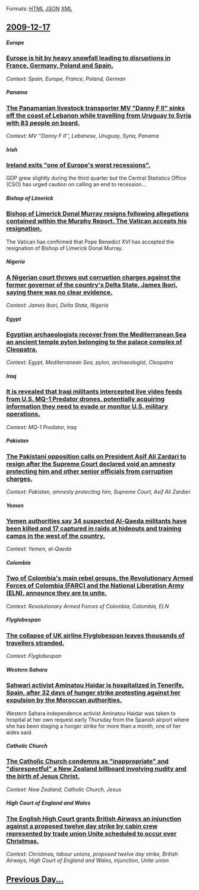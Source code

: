 
Formats: [HTML](2009/12/17/index.html)  [JSON](2009/12/17/index.json)  [XML](2009/12/17/index.xml)  

## [2009-12-17](/news/2009/12/17/index.md)

##### Europe
### [ Europe is hit by heavy snowfall leading to disruptions in France, Germany, Poland and Spain. ](/news/2009/12/17/europe-is-hit-by-heavy-snowfall-leading-to-disruptions-in-france-germany-poland-and-spain.md)
_Context: Spain, Europe, France, Poland, German_

##### Panama
### [ The Panamanian livestock transporter MV "Danny F II" sinks off the coast of Lebanon while travelling from Uruguay to Syria with 83 people on board. ](/news/2009/12/17/the-panamanian-livestock-transporter-mv-danny-f-ii-sinks-off-the-coast-of-lebanon-while-travelling-from-uruguay-to-syria-with-83-people-o.md)
_Context: MV ''Danny F II'', Lebanese, Uruguay, Syria, Panama_

##### Irish
### [ Ireland exits "one of Europe's worst recessions". ](/news/2009/12/17/ireland-exits-one-of-europe-s-worst-recessions.md)
GDP grew slightly during the third quarter but the Central Statistics Office (CSO) has urged caution on calling an end to recession&hellip;

##### Bishop of Limerick
### [ Bishop of Limerick Donal Murray resigns following allegations contained within the Murphy Report. The Vatican accepts his resignation. ](/news/2009/12/17/bishop-of-limerick-donal-murray-resigns-following-allegations-contained-within-the-murphy-report-the-vatican-accepts-his-resignation.md)
The Vatican has confirmed that Pope Benedict XVI has accepted the resignation of Bishop of Limerick Donal Murray.

##### Nigeria
### [ A Nigerian court throws out corruption charges against the former governor of the country's Delta State, James Ibori, saying there was no clear evidence. ](/news/2009/12/17/a-nigerian-court-throws-out-corruption-charges-against-the-former-governor-of-the-country-s-delta-state-james-ibori-saying-there-was-no-c.md)
_Context: James Ibori, Delta State, Nigeria_

##### Egypt
### [ Egyptian archaeologists recover from the Mediterranean Sea an ancient temple pylon belonging to the palace complex of Cleopatra. ](/news/2009/12/17/egyptian-archaeologists-recover-from-the-mediterranean-sea-an-ancient-temple-pylon-belonging-to-the-palace-complex-of-cleopatra.md)
_Context: Egypt, Mediterranean Sea, pylon, archaeologist, Cleopatra_

##### Iraq
### [ It is revealed that Iraqi militants intercepted live video feeds from U.S. MQ-1 Predator drones, potentially acquiring information they need to evade or monitor U.S. military operations. ](/news/2009/12/17/it-is-revealed-that-iraqi-militants-intercepted-live-video-feeds-from-u-s-mq-1-predator-drones-potentially-acquiring-information-they-nee.md)
_Context: MQ-1 Predator, Iraq_

##### Pakistan
### [ The Pakistani opposition calls on President Asif Ali Zardari to resign after the Supreme Court declared void an amnesty protecting him and other senior officials from corruption charges. ](/news/2009/12/17/the-pakistani-opposition-calls-on-president-asif-ali-zardari-to-resign-after-the-supreme-court-declared-void-an-amnesty-protecting-him-and.md)
_Context: Pakistan, amnesty protecting him, Supreme Court, Asif Ali Zardari_

##### Yemen
### [ Yemen authorities say 34 suspected Al-Qaeda militants have been killed and 17 captured in raids at hideouts and training camps in the west of the country. ](/news/2009/12/17/yemen-authorities-say-34-suspected-al-qaeda-militants-have-been-killed-and-17-captured-in-raids-at-hideouts-and-training-camps-in-the-west.md)
_Context: Yemen, al-Qaeda_

##### Colombia
### [ Two of Colombia's main rebel groups, the Revolutionary Armed Forces of Colombia (FARC) and the National Liberation Army (ELN), announce they are to unite. ](/news/2009/12/17/two-of-colombia-s-main-rebel-groups-the-revolutionary-armed-forces-of-colombia-farc-and-the-national-liberation-army-eln-announce-the.md)
_Context: Revolutionary Armed Forces of Colombia, Colombia, ELN_

##### Flyglobespan
### [ The collapse of UK airline Flyglobespan leaves thousands of travellers stranded. ](/news/2009/12/17/the-collapse-of-uk-airline-flyglobespan-leaves-thousands-of-travellers-stranded.md)
_Context: Flyglobespan_

##### Western Sahara
### [ Sahwari activist Aminatou Haidar is hospitalized in Tenerife, Spain, after 32&nbsp;days of hunger strike protesting against her expulsion by the Moroccan authorities. ](/news/2009/12/17/sahwari-activist-aminatou-haidar-is-hospitalized-in-tenerife-spain-after-32-nbsp-days-of-hunger-strike-protesting-against-her-expulsion-b.md)
Western Sahara independence activist Aminatou Haidar was taken to hospital at her own request early Thursday from the Spanish airport where she has been staging a hunger strike for more than a month, one of her aides said.

##### Catholic Church
### [ The Catholic Church condemns as "inappropriate" and "disrespectful" a New Zealand billboard involving nudity and the birth of Jesus Christ. ](/news/2009/12/17/the-catholic-church-condemns-as-inappropriate-and-disrespectful-a-new-zealand-billboard-involving-nudity-and-the-birth-of-jesus-christ.md)
_Context: New Zealand, Catholic Church, Jesus_

##### High Court of England and Wales
### [ The English High Court grants British Airways an injunction against a proposed twelve day strike by cabin crew represented by trade union Unite scheduled to occur over Christmas. ](/news/2009/12/17/the-english-high-court-grants-british-airways-an-injunction-against-a-proposed-twelve-day-strike-by-cabin-crew-represented-by-trade-union-u.md)
_Context: Christmas, labour unions, proposed twelve day strike, British Airways, High Court of England and Wales, injunction, Unite union_

## [Previous Day...](/news/2009/12/16/index.md)

